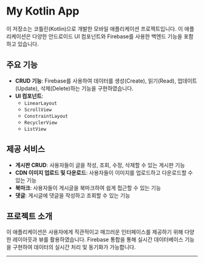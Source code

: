 # My Kotlin App

이 저장소는 코틀린(Kotlin)으로 개발한 모바일 애플리케이션 프로젝트입니다. 이 애플리케이션은 다양한 안드로이드 UI 컴포넌트와 Firebase를 사용한 백엔드 기능을 포함하고 있습니다.

## 주요 기능

- **CRUD 기능**: Firebase를 사용하여 데이터를 생성(Create), 읽기(Read), 업데이트(Update), 삭제(Delete)하는 기능을 구현하였습니다.
- **UI 컴포넌트**:
  - `LinearLayout`
  - `ScrollView`
  - `ConstraintLayout`
  - `RecyclerView`
  - `ListView`

## 제공 서비스

- **게시판 CRUD**: 사용자들이 글을 작성, 조회, 수정, 삭제할 수 있는 게시판 기능
- **CDN 이미지 업로드 및 다운로드**: 사용자들이 이미지를 업로드하고 다운로드할 수 있는 기능
- **북마크**: 사용자들이 게시글을 북마크하여 쉽게 접근할 수 있는 기능
- **댓글**: 게시글에 댓글을 작성하고 조회할 수 있는 기능

## 프로젝트 소개

이 애플리케이션은 사용자에게 직관적이고 매끄러운 인터페이스를 제공하기 위해 다양한 레이아웃과 뷰를 활용하였습니다. Firebase 통합을 통해 실시간 데이터베이스 기능을 구현하여 데이터의 실시간 처리 및 동기화가 가능합니다.

---
